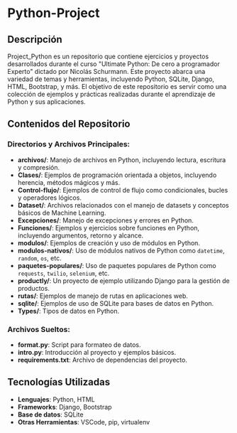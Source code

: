 # Python-Project

## Descripción
Project_Python es un repositorio que contiene ejercicios y proyectos desarrollados durante el curso "Ultimate Python: De cero a programador Experto" dictado por Nicolás Schurmann. Este proyecto abarca una variedad de temas y herramientas, incluyendo Python, SQLite, Django, HTML, Bootstrap, y más. El objetivo de este repositorio es servir como una colección de ejemplos y prácticas realizadas durante el aprendizaje de Python y sus aplicaciones.

## Contenidos del Repositorio
### Directorios y Archivos Principales:
- **archivos/**: Manejo de archivos en Python, incluyendo lectura, escritura y compresión.
- **Clases/**: Ejemplos de programación orientada a objetos, incluyendo herencia, métodos mágicos y más.
- **Control-flujo/**: Ejemplos de control de flujo como condicionales, bucles y operadores lógicos.
- **Dataset/**: Archivos relacionados con el manejo de datasets y conceptos básicos de Machine Learning.
- **Excepciones/**: Manejo de excepciones y errores en Python.
- **Funciones/**: Ejemplos y ejercicios sobre funciones en Python, incluyendo argumentos, retorno y alcance.
- **modulos/**: Ejemplos de creación y uso de módulos en Python.
- **modulos-nativos/**: Uso de módulos nativos de Python como `datetime`, `random`, `os`, etc.
- **paquetes-populares/**: Uso de paquetes populares de Python como `requests`, `twilio`, `selenium`, etc.
- **productly/**: Un proyecto de ejemplo utilizando Django para la gestión de productos.
- **rutas/**: Ejemplos de manejo de rutas en aplicaciones web.
- **sqlite/**: Ejemplos de uso de SQLite para bases de datos en Python.
- **Types/**: Tipos de datos en Python.

### Archivos Sueltos:
- **format.py**: Script para formateo de datos.
- **intro.py**: Introducción al proyecto y ejemplos básicos.
- **requirements.txt**: Archivo de dependencias del proyecto.

## Tecnologías Utilizadas
- **Lenguajes**: Python, HTML
- **Frameworks**: Django, Bootstrap
- **Base de datos**: SQLite
- **Otras Herramientas**: VSCode, pip, virtualenv
